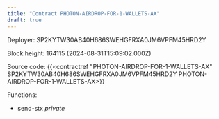 ```yaml
---
title: "Contract PHOTON-AIRDROP-FOR-1-WALLETS-AX"
draft: true
---
```

Deployer: SP2KYTW30AB40H686SWEHGFRXA0JM6VPFM45HRD2Y


 



Block height: 164115 (2024-08-31T15:09:02.000Z)

Source code: {{<contractref "PHOTON-AIRDROP-FOR-1-WALLETS-AX" SP2KYTW30AB40H686SWEHGFRXA0JM6VPFM45HRD2Y PHOTON-AIRDROP-FOR-1-WALLETS-AX>}}

Functions:

* send-stx _private_
